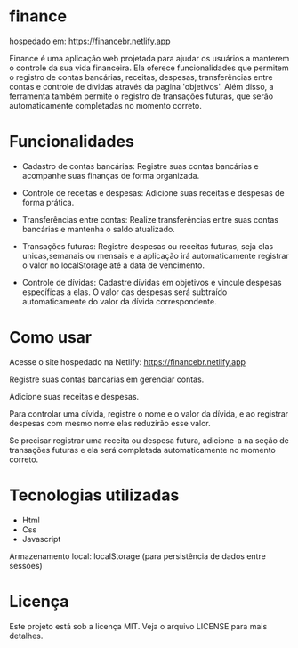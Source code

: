 # finance
hospedado em: https://financebr.netlify.app

Finance é uma aplicação web projetada para ajudar os usuários a manterem o controle da sua vida financeira. Ela oferece funcionalidades que permitem o registro de contas bancárias, receitas, despesas, transferências entre contas e controle de dívidas através da pagina 'objetivos'. Além disso, a ferramenta também permite o registro de transações futuras, que serão automaticamente completadas no momento correto.

# Funcionalidades
- Cadastro de contas bancárias: Registre suas contas bancárias e acompanhe suas finanças de forma organizada.

- Controle de receitas e despesas: Adicione suas receitas e despesas de forma prática.

- Transferências entre contas: Realize transferências entre suas contas bancárias e mantenha o saldo atualizado.

- Transações futuras: Registre despesas ou receitas futuras, seja elas unicas,semanais ou mensais e a aplicação irá automaticamente registrar o valor no localStorage até a data de vencimento.

- Controle de dívidas: Cadastre dívidas em objetivos e vincule despesas específicas a elas. O valor das despesas será subtraído automaticamente do valor da dívida correspondente.

# Como usar
Acesse o site hospedado na Netlify: https://financebr.netlify.app

Registre suas contas bancárias em gerenciar contas.

Adicione suas receitas e despesas.

Para controlar uma dívida, registre o nome e o valor da dívida, e ao registrar despesas com mesmo nome elas reduzirão esse valor.

Se precisar registrar uma receita ou despesa futura, adicione-a na seção de transações futuras e ela será completada automaticamente no momento correto.

# Tecnologias utilizadas
- Html
- Css 
- Javascript

Armazenamento local: localStorage (para persistência de dados entre sessões)

# Licença
Este projeto está sob a licença MIT. Veja o arquivo LICENSE para mais detalhes.